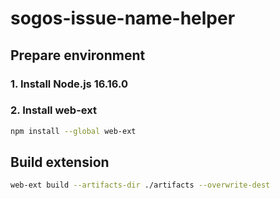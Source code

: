 # sogos-issue-name-helper

## Prepare environment
### 1. Install Node.js 16.16.0
### 2. Install web-ext
``` bash
npm install --global web-ext
```

## Build extension
``` bash
web-ext build --artifacts-dir ./artifacts --overwrite-dest
```
